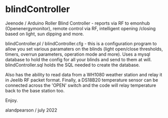 # blindController
Jeenode / Arduino Roller Blind Controller - reports via RF to emonhub (Openenergymonitor), remote control via RF, intelligent opening /closing based on light, sun dipping and more.

blindController.pl / blindController.cfg - this is a configuration program to allow you set various paramaters on the blinds (light open/close thresholds, timers, overrun parameters, operation mode and more).  Uses a mysql database to hold the config for all your blinds and send to them at will. blindController.sql holds the SQL needed to create the database.

Also has the ability to read data from a WH1080 weather station and relay it in Jeelib RF packet format.
Finally, a DS18B20 temperature sensor can be connected across the 'OPEN' switch and the code will relay temperature back to the base station too.

Enjoy.

alandpearson / july 2022
